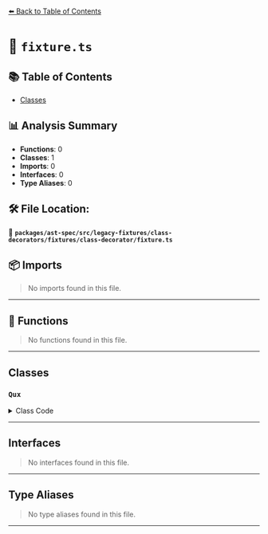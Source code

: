[⬅️ Back to Table of Contents](../../../../../../../index.md)

# 📄 `fixture.ts`

## 📚 Table of Contents

- [Classes](#classes)

## 📊 Analysis Summary

- **Functions**: 0
- **Classes**: 1
- **Imports**: 0
- **Interfaces**: 0
- **Type Aliases**: 0

## 🛠️ File Location:
📂 **`packages/ast-spec/src/legacy-fixtures/class-decorators/fixtures/class-decorator/fixture.ts`**

## 📦 Imports

> No imports found in this file.


---

## 🔧 Functions

> No functions found in this file.


---

## Classes

### `Qux`

<details><summary>Class Code</summary>

```ts
@sealed
class Qux {}
```
</details>


---

## Interfaces

> No interfaces found in this file.


---

## Type Aliases

> No type aliases found in this file.


---